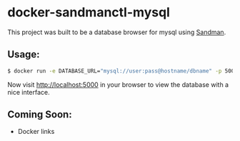 docker-sandmanctl-mysql
=======================

This project was built to be a database browser for mysql
using [Sandman](https://sandman.readthedocs.org/en/latest/).

Usage:
------

```bash
$ docker run -e DATABASE_URL="mysql://user:pass@hostname/dbname" -p 5000:5000 -t sherzberg/sandman-mysql
```

Now visit [http://localhost:5000](http://localhost:5000) in your
browser to view the database with a nice interface.

Coming Soon:
------------

* Docker links
